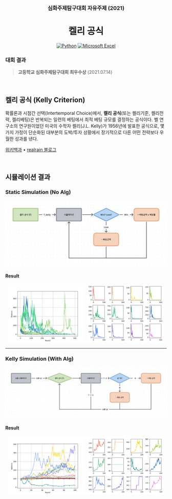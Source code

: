 <div align="center"> 
  <h3>심화주제탐구대회 자유주제 (2021)</h3>
  <h1>켈리 공식</h1>
  
  [![Python](https://img.shields.io/badge/python-3670A0?style=for-the-badge&logo=python&logoColor=ffdd54)](#)
  [![Microsoft Excel](https://img.shields.io/badge/Microsoft_Excel-217346?style=for-the-badge&logo=microsoft-excel&logoColor=white)](#)
</div>

### 대회 결과

> **고등학교 심화주제탐구대회 최우수상** (2021.07.14)

<br>

## 켈리 공식 (Kelly Criterion)

확률론과 시점간 선택(Intertemporal Choice)에서, **켈리 공식**(또는 켈리기준, 켈리전략, 켈리베팅)은 반복되는 일련의 베팅에서 최적 베팅 규모를 결정하는 공식이다. 벨 연구소의 연구원이었던 미국의 수학자 켈리(J.L. Kelly)가 1956년에 발표한 공식으로, 몇가지 가정이 단순화된 대부분의 도박/투자 상황에서 장기적으로 다른 어떤 전략보다 우월한 성과를 낸다.

[위키백과](https://ko.wikipedia.org/wiki/%EC%BC%88%EB%A6%AC_%EA%B3%B5%EC%8B%9D) • [realrain 블로그](https://realrain.net/post/kelly-criterion/)

<br>

## 시뮬레이션 결과
### Static Simulation (No Alg)
<div align="center">
  <img src="./img/static_flowchart.png" alt="static_flowchart">
</div>

#### Result
<div align="center">
  <img src="./img/static_result.png" alt="static_result" width="48%" height="48%">
  <img src="./img/static_result_multi.png" alt="static_result_multi" width="48%" height="48%">
</div>

---

### Kelly Simulation (With Alg)
<div align="center">
  <img src="./img/kelly_flowchart.png" alt="kelly_flowchart">
</div>

#### Result
<div align="center">
  <img src="./img/kelly_result.png" alt="kelly_result" width="48%" height="48%">
  <img src="./img/kelly_result_multi.png" alt="kelly_result_multi" width="48%" height="48%">
</div>
